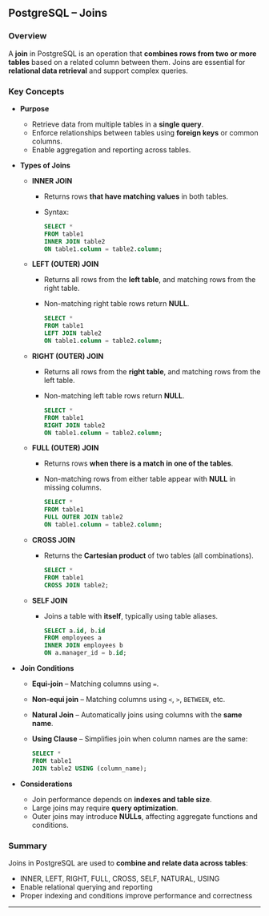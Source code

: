 ## PostgreSQL – Joins

### Overview

A **join** in PostgreSQL is an operation that **combines rows from two or more tables** based on a related column between them. Joins are essential for **relational data retrieval** and support complex queries.

### Key Concepts

* **Purpose**

  * Retrieve data from multiple tables in a **single query**.
  * Enforce relationships between tables using **foreign keys** or common columns.
  * Enable aggregation and reporting across tables.

* **Types of Joins**

  * **INNER JOIN**

    * Returns rows **that have matching values** in both tables.
    * Syntax:

      ```sql
      SELECT *
      FROM table1
      INNER JOIN table2
      ON table1.column = table2.column;
      ```
  * **LEFT (OUTER) JOIN**

    * Returns all rows from the **left table**, and matching rows from the right table.
    * Non-matching right table rows return **NULL**.

      ```sql
      SELECT *
      FROM table1
      LEFT JOIN table2
      ON table1.column = table2.column;
      ```
  * **RIGHT (OUTER) JOIN**

    * Returns all rows from the **right table**, and matching rows from the left table.
    * Non-matching left table rows return **NULL**.

      ```sql
      SELECT *
      FROM table1
      RIGHT JOIN table2
      ON table1.column = table2.column;
      ```
  * **FULL (OUTER) JOIN**

    * Returns rows **when there is a match in one of the tables**.
    * Non-matching rows from either table appear with **NULL** in missing columns.

      ```sql
      SELECT *
      FROM table1
      FULL OUTER JOIN table2
      ON table1.column = table2.column;
      ```
  * **CROSS JOIN**

    * Returns the **Cartesian product** of two tables (all combinations).

      ```sql
      SELECT *
      FROM table1
      CROSS JOIN table2;
      ```
  * **SELF JOIN**

    * Joins a table with **itself**, typically using table aliases.

      ```sql
      SELECT a.id, b.id
      FROM employees a
      INNER JOIN employees b
      ON a.manager_id = b.id;
      ```

* **Join Conditions**

  * **Equi-join** – Matching columns using `=`.
  * **Non-equi join** – Matching columns using `<`, `>`, `BETWEEN`, etc.
  * **Natural Join** – Automatically joins using columns with the **same name**.
  * **Using Clause** – Simplifies join when column names are the same:

    ```sql
    SELECT *
    FROM table1
    JOIN table2 USING (column_name);
    ```

* **Considerations**

  * Join performance depends on **indexes and table size**.
  * Large joins may require **query optimization**.
  * Outer joins may introduce **NULLs**, affecting aggregate functions and conditions.

### Summary

Joins in PostgreSQL are used to **combine and relate data across tables**:

* INNER, LEFT, RIGHT, FULL, CROSS, SELF, NATURAL, USING
* Enable relational querying and reporting
* Proper indexing and conditions improve performance and correctness

---
